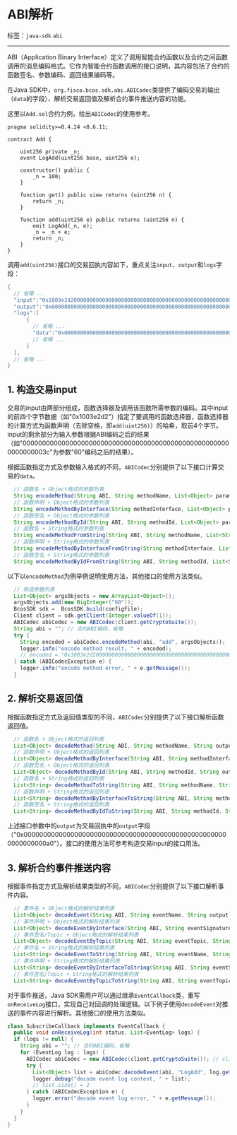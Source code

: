 # ABI解析

标签：``java-sdk`` ``abi`` 

----
ABI（Application Binary Interface）定义了调用智能合约函数以及合约之间函数调用的消息编码格式。它作为智能合约函数调用的接口说明，其内容包括了合约的函数签名、参数编码、返回结果编码等。

在Java SDK中，`org.fisco.bcos.sdk.abi.ABICodec`类提供了编码交易的输出（`data`的字段）、解析交易返回值及解析合约事件推送内容的功能。

这里以`Add.sol`合约为例，给出`ABICodec`的使用参考。

```solidity
pragma solidity>=0.4.24 <0.6.11;

contract Add {

    uint256 private _n;
    event LogAdd(uint256 base, uint256 e);
 
    constructor() public {
        _n = 100;
    }

    function get() public view returns (uint256 n) {
        return _n;
    }

    function add(uint256 e) public returns (uint256 n) {
        emit LogAdd(_n, e);
        _n = _n + e;
        return _n;
    }
}
```

调用`add(uint256)`接口的交易回执内容如下，重点关注`input`、`output`和`logs`字段：

```Java
{
  // 省略 ...
  "input":"0x1003e2d2000000000000000000000000000000000000000000000000000000000000003c",
  "output":"0x00000000000000000000000000000000000000000000000000000000000000a0",
  "logs":[
      {
        // 省略 ... 
        "data":"0x0000000000000000000000000000000000000000000000000000000000000064000000000000000000000000000000000000000000000000000000000000003c",
        // 省略 ...
      }
  ],
  // 省略 ...
}
```



## 1. 构造交易input

交易的input由两部分组成，函数选择器及调用该函数所需参数的编码。其中input的前四个字节数据（如"0x1003e2d2"）指定了要调用的函数选择器，函数选择器的计算方式为函数声明（去除空格，即`add(uint256)`）的哈希，取前4个字节。input的剩余部分为输入参数根据ABI编码之后的结果（如"000000000000000000000000000000000000000000000000000000000000003c"为参数"60"编码之后的结果）。

根据函数指定方式及参数输入格式的不同，`ABICodec`分别提供了以下接口计算交易的`data`。

```Java
  // 函数名 + Object格式的参数列表
  String encodeMethod(String ABI, String methodName, List<Object> params);
  // 函数声明 + Object格式的参数列表
  String encodeMethodByInterface(String methodInterface, List<Object> params)
  // 函数签名 + Object格式的参数列表
  String encodeMethodById(String ABI, String methodId, List<Object> params);
  // 函数名 + String格式的参数列表
  String encodeMethodFromString(String ABI, String methodName, List<String> params);
  // 函数声明 + String格式的参数列表
  String encodeMethodByInterfaceFromString(String methodInterface, List<String> params);
  // 函数签名 + String格式的参数列表
  String encodeMethodByIdFromString(String ABI, String methodId, List<String> params);
```

以下以`encodeMethod`为例举例说明使用方法，其他接口的使用方法类似。

```Java
  // 构造参数列表
  List<Object> argsObjects = new ArrayList<Object>();
  argsObjects.add(new BigInteger("60"));
  BcosSDK sdk =  BcosSDK.build(configFile);
  Client client = sdk.getClient(Integer.valueOf(1));
  ABICodec abiCodec = new ABICodec(client.getCryptoSuite());
  String abi = ""; // 合约ABI编码，省略
  try {
    String encoded = abiCodec.encodeMethod(abi, "add", argsObjects));
    logger.info("encode method result, " + encoded);
    // encoded = "0x1003e2d2000000000000000000000000000000000000000000000000000000000000003c"
  } catch (ABICodecException e) {
    logger.info("encode method error, " + e.getMessage());
  }
```



## 2. 解析交易返回值

根据函数指定方式及返回值类型的不同，`ABICodec`分别提供了以下接口解析函数返回值。

```Java
  // 函数名 + Object格式的返回列表
  List<Object> decodeMethod(String ABI, String methodName, String output)
  // 函数声明 + Object格式的返回列表
  List<Object> decodeMethodByInterface(String ABI, String methodInterface, String output)
  // 函数签名 + Object格式的返回列表
  List<Object> decodeMethodById(String ABI, String methodId, String output)
  // 函数名 + String格式的返回列表
  List<String> decodeMethodToString(String ABI, String methodName, String output)
  // 函数声明 + String格式的返回列表
  List<String> decodeMethodByInterfaceToString(String ABI, String methodInterface, String output)
  // 函数签名 + String格式的返回列表
  List<String> decodeMethodByIdToString(String ABI, String methodId, String output)
```

上述接口参数中的`output`为交易回执中的`output`字段（"0x00000000000000000000000000000000000000000000000000000000000000a0"）。接口的使用方法可参考构造交易input的接口用法。



## 3. 解析合约事件推送内容

根据事件指定方式及解析结果类型的不同，`ABICodec`分别提供了以下接口解析事件内容。

```Java
  // 事件名 + Object格式的解析结果列表
  List<Object> decodeEvent(String ABI, String eventName, String output)
  // 事件声明 + Object格式的解析结果列表
  List<Object> decodeEventByInterface(String ABI, String eventSignature, String output)
  // 事件签名/Topic + Object格式的解析结果列表
  List<Object> decodeEventByTopic(String ABI, String eventTopic, String output)
  // 事件名 + String格式的解析结果列表
  List<String> decodeEventToString(String ABI, String eventName, String output)
  // 事件声明 + String格式的解析结果列表
  List<String> decodeEventByInterfaceToString(String ABI, String eventSignature, String output)
  // 事件签名/Topic + String格式的解析结果列表
  List<String> decodeEventByTopicToString(String ABI, String eventTopic, String output)
```

对于事件推送，Java SDK需用户可以通过继承`EventCallback`类，重写`onReceiveLog`接口，实现自己对回调的处理逻辑。以下例子使用`decodeEvent`对推送的事件内容进行解析。其他接口的使用方法类似。

```Java
class SubscribeCallback implements EventCallback {
  public void onReceiveLog(int status, List<EventLog> logs) {
  if (logs != null) {
    String abi = ""; // 合约ABI编码，省略
    for (EventLog log : logs) {
      ABICodec abiCodec = new ABICodec(client.getCryptoSuite()); // client初始化，省略
      try {
        List<Object> list = abiCodec.decodeEvent(abi, "LogAdd", log.getData());
        logger.debug("decode event log content, " + list);
        // list.size() = 2
      } catch (ABICodecException e) {
        logger.error("decode event log error, " + e.getMessage());
      }
    }
  }
}
```
